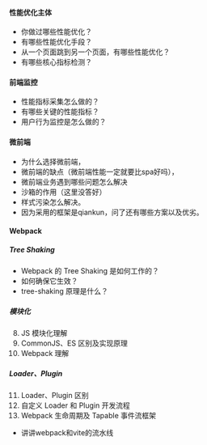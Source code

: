 
#### 性能优化主体
- 你做过哪些性能优化？
- 有哪些性能优化手段？
- 从一个页面跳到另一个页面，有哪些性能优化？
- 有哪些核心指标检测？

#### 前端监控
- 性能指标采集怎么做的？
- 有哪些关键的性能指标？
- 用户行为监控是怎么做的？

#### 微前端
- 为什么选择微前端，
- 微前端的缺点（微前端性能一定就要比spa好吗），
- 微前端业务遇到哪些问题怎么解决
- 沙箱的作用（这里没答好）
- 样式污染怎么解决。
- 因为采用的框架是qiankun，问了还有哪些方案以及优劣。

#### Webpack

##### Tree Shaking
- Webpack 的 Tree Shaking 是如何工作的？
- 如何确保它生效？
- tree-shaking 原理是什么？

##### 模块化
8. JS 模块化理解
9. CommonJS、ES 区别及实现原理
10. Webpack 理解

##### Loader、Plugin
11. Loader、Plugin 区别
12. 自定义 Loader 和 Plugin 开发流程
13. Webpack 生命周期及 Tapable 事件流框架
- 讲讲webpack和vite的流水线